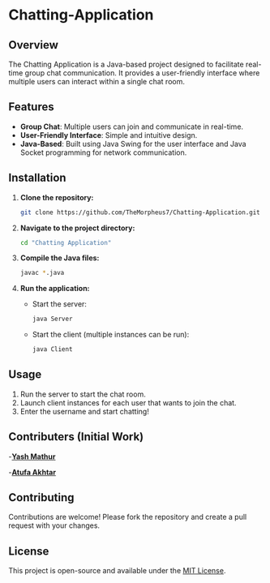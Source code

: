 # Chatting-Application

## Overview
The Chatting Application is a Java-based project designed to facilitate real-time group chat communication. It provides a user-friendly interface where multiple users can interact within a single chat room.

## Features
- **Group Chat**: Multiple users can join and communicate in real-time.
- **User-Friendly Interface**: Simple and intuitive design.
- **Java-Based**: Built using Java Swing for the user interface and Java Socket programming for network communication.

## Installation

1. **Clone the repository:**
   ```bash
   git clone https://github.com/TheMorpheus7/Chatting-Application.git
   ```

2. **Navigate to the project directory:**
   ```bash
   cd "Chatting Application"
   ```

3. **Compile the Java files:**
   ```bash
   javac *.java
   ```

4. **Run the application:**
   - Start the server:
     ```bash
     java Server
     ```
   - Start the client (multiple instances can be run):
     ```bash
     java Client
     ```

## Usage
1. Run the server to start the chat room.
2. Launch client instances for each user that wants to join the chat.
3. Enter the username and start chatting!

## Contributers (Initial Work)
-**[Yash Mathur](https://github.com/TheMorpheus7)**

-**[Atufa Akhtar](https://github.com/atufaakhtar)**

## Contributing
Contributions are welcome! Please fork the repository and create a pull request with your changes.

## License
This project is open-source and available under the [MIT License](LICENSE).
